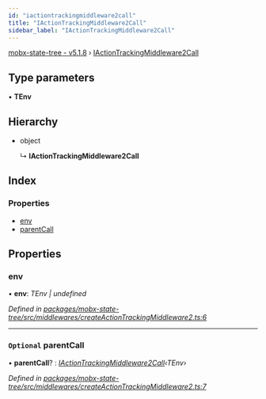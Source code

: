 ```yaml
---
id: "iactiontrackingmiddleware2call"
title: "IActionTrackingMiddleware2Call"
sidebar_label: "IActionTrackingMiddleware2Call"
---
```


[mobx-state-tree - v5.1.8](../index.md) › [IActionTrackingMiddleware2Call](iactiontrackingmiddleware2call.md)

## Type parameters

▪ **TEnv**

## Hierarchy

* object

  ↳ **IActionTrackingMiddleware2Call**

## Index

### Properties

* [env](iactiontrackingmiddleware2call.md#env)
* [parentCall](iactiontrackingmiddleware2call.md#optional-parentcall)

## Properties

###  env

• **env**: *TEnv | undefined*

*Defined in [packages/mobx-state-tree/src/middlewares/createActionTrackingMiddleware2.ts:6](https://github.com/mobxjs/mobx-state-tree/blob/94344388/packages/mobx-state-tree/src/middlewares/createActionTrackingMiddleware2.ts#L6)*

___

### `Optional` parentCall

• **parentCall**? : *[IActionTrackingMiddleware2Call](iactiontrackingmiddleware2call.md)‹TEnv›*

*Defined in [packages/mobx-state-tree/src/middlewares/createActionTrackingMiddleware2.ts:7](https://github.com/mobxjs/mobx-state-tree/blob/94344388/packages/mobx-state-tree/src/middlewares/createActionTrackingMiddleware2.ts#L7)*
